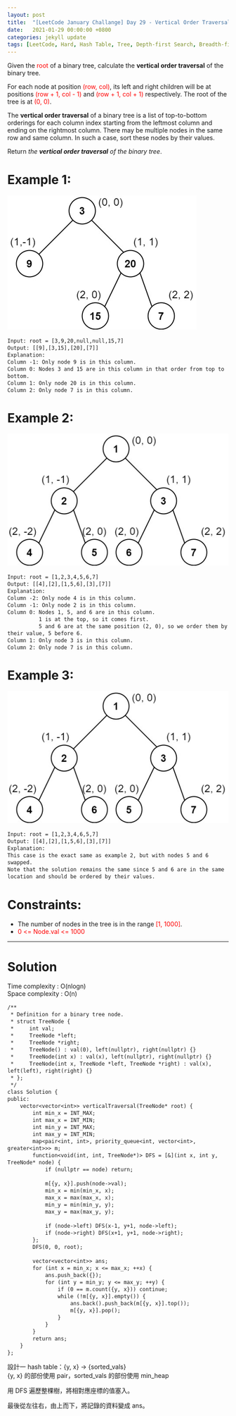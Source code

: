 ```yaml
---
layout: post
title:  "[LeetCode January Challange] Day 29 - Vertical Order Traversal of a Binary Tree"
date:   2021-01-29 00:00:00 +0800
categories: jekyll update
tags: [LeetCode, Hard, Hash Table, Tree, Depth-first Search, Breadth-first Search, Facebook, Bloomberg, Amazon, Apple, ByteDance, Microsoft]
---
```

Given the <font color="red">root</font> of a binary tree, calculate the **vertical order traversal** of the binary tree.

For each node at position <font color="red">(row, col)</font>, its left and right children will be at positions <font color="red">(row + 1, col - 1)</font> and <font color="red">(row + 1, col + 1)</font> respectively. The root of the tree is at <font color="red">(0, 0)</font>.

The **vertical order traversal** of a binary tree is a list of top-to-bottom orderings for each column index starting from the leftmost column and ending on the rightmost column. There may be multiple nodes in the same row and same column. In such a case, sort these nodes by their values.

Return *the **vertical order traversal** of the binary tree*.

# Example 1:

![](https://github.com/nshawn4675/nshawn4675.github.io/blob/master/_pic/987_ex1.jpg?raw=true)

	Input: root = [3,9,20,null,null,15,7]
	Output: [[9],[3,15],[20],[7]]
	Explanation:
	Column -1: Only node 9 is in this column.
	Column 0: Nodes 3 and 15 are in this column in that order from top to bottom.
	Column 1: Only node 20 is in this column.
	Column 2: Only node 7 is in this column.

# Example 2:

![](https://github.com/nshawn4675/nshawn4675.github.io/blob/master/_pic/987_ex2.jpg?raw=true)

	Input: root = [1,2,3,4,5,6,7]
	Output: [[4],[2],[1,5,6],[3],[7]]
	Explanation:
	Column -2: Only node 4 is in this column.
	Column -1: Only node 2 is in this column.
	Column 0: Nodes 1, 5, and 6 are in this column.
	          1 is at the top, so it comes first.
	          5 and 6 are at the same position (2, 0), so we order them by their value, 5 before 6.
	Column 1: Only node 3 is in this column.
	Column 2: Only node 7 is in this column.

# Example 3:

![](https://github.com/nshawn4675/nshawn4675.github.io/blob/master/_pic/987_ex3.jpg?raw=true)

	Input: root = [1,2,3,4,6,5,7]
	Output: [[4],[2],[1,5,6],[3],[7]]
	Explanation:
	This case is the exact same as example 2, but with nodes 5 and 6 swapped.
	Note that the solution remains the same since 5 and 6 are in the same location and should be ordered by their values.

# Constraints:

- The number of nodes in the tree is in the range <font color="red">[1, 1000]</font>.
- <font color="red">0 <= Node.val <= 1000</font>

______________________  

# Solution  

Time complexity : O(nlogn)  
Space complexity : O(n)  

	/**
	 * Definition for a binary tree node.
	 * struct TreeNode {
	 *     int val;
	 *     TreeNode *left;
	 *     TreeNode *right;
	 *     TreeNode() : val(0), left(nullptr), right(nullptr) {}
	 *     TreeNode(int x) : val(x), left(nullptr), right(nullptr) {}
	 *     TreeNode(int x, TreeNode *left, TreeNode *right) : val(x), left(left), right(right) {}
	 * };
	 */
	class Solution {
	public:
	    vector<vector<int>> verticalTraversal(TreeNode* root) {
	        int min_x = INT_MAX;
	        int max_x = INT_MIN;
	        int min_y = INT_MAX;
	        int max_y = INT_MIN;
	        map<pair<int, int>, priority_queue<int, vector<int>, greater<int>>> m;
	        function<void(int, int, TreeNode*)> DFS = [&](int x, int y, TreeNode* node) {
	            if (nullptr == node) return;
	        
	            m[{y, x}].push(node->val);
	            min_x = min(min_x, x);
	            max_x = max(max_x, x);
	            min_y = min(min_y, y);
	            max_y = max(max_y, y);

	            if (node->left) DFS(x-1, y+1, node->left);
	            if (node->right) DFS(x+1, y+1, node->right);
	        };
	        DFS(0, 0, root);
	        
	        vector<vector<int>> ans;
	        for (int x = min_x; x <= max_x; ++x) {
	            ans.push_back({});
	            for (int y = min_y; y <= max_y; ++y) {
	                if (0 == m.count({y, x})) continue;
	                while (!m[{y, x}].empty()) {
	                    ans.back().push_back(m[{y, x}].top());
	                    m[{y, x}].pop();
	                }
	            }
	        }
	        return ans;
	    }
	};

設計一 hash table：{y, x} -> {sorted_vals}  
{y, x} 的部份使用 pair，sorted_vals 的部份使用 min_heap

用 DFS 遍歷整棵樹，將相對應座標的值塞入。  

最後從左往右，由上而下，將記錄的資料變成 ans。